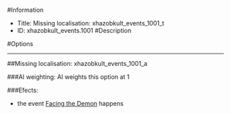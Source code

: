 #Information
 - Title: Missing localisation: xhazobkult_events_1001_t
 - ID: xhazobkult_events.1001
#Description

#Options

___
##Missing localisation: xhazobkult_events_1001_a

###AI weighting:
AI weights this option at 1


###Efects:<ul><li>the event [Facing the Demon](../events/facing_the_demon.md) happens</li></ul>
